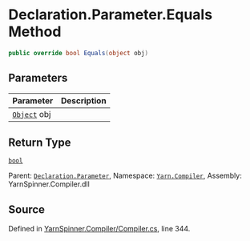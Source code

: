 # Declaration.Parameter.Equals Method


```csharp
public override bool Equals(object obj)
```

## Parameters
|Parameter|Description|
|:---|:---|
|[`Object`](https://docs.microsoft.com/dotnet/api/System.Object) obj||
## Return Type
[`bool`](https://docs.microsoft.com/dotnet/api/System.Boolean)


<div class="class-metadata">

Parent: [`Declaration.Parameter`](/api/csharp/yarn.compiler/declaration.parameter.md), Namespace: [`Yarn.Compiler`](/api/csharp/yarn.compiler/README.md), Assembly: YarnSpinner.Compiler.dll
</div>

## Source
Defined in [YarnSpinner.Compiler/Compiler.cs](https://github.com/YarnSpinnerTool/YarnSpinner//blob/develop/YarnSpinner.Compiler/Compiler.cs#L344), line 344.
